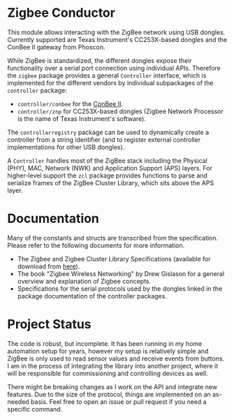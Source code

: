 # Zigbee Conductor

This module allows interacting with the ZigBee network using USB dongles.
Currently supported are Texas Instrument's CC253X-based dongles and the ConBee II gateway from Phoscon.

While ZigBee is standardized, the different dongles expose their functionality
over a serial port connection using individual APIs. Therefore the `zigbee`
package provides a general `Controller` interface, which is implemented for the
different vendors by individual subpackages of the `controller` package:

- `controller/conbee` for the [ConBee II](https://phoscon.de/en/conbee2).
- `controller/znp` for CC253X-based dongles (Zigbee Network Processor is the name of Texas Instrument's software).

The `controllerregistry` package can be used to dynamically create a controller
from a string identifier (and to register external controller implementations
for other USB dongles).

A `Controller` handles most of the ZigBee stack including the Physical (PHY),
MAC, Network (NWK) and Application Support (APS) layers. For higher-level
support the `zcl` package provides functions to parse and serialize frames of
the ZigBee Cluster Library, which sits above the APS layer.

# Documentation

Many of the constants and structs are transcribed from the specification.
Please refer to the following documents for more information.

- The Zigbee and Zigbee Cluster Library Specifications
  (available for download from [here](https://zigbeealliance.org/solution/zigbee/)).
- The book "Zigbee Wireless Networking" by Drew Gislason for a general overview
  and explanation of Zigbee concepts.
- Specifications for the serial protocols used by the dongles linked in the
  package documentation of the controller packages.

# Project Status

The code is robust, but incomplete. It has been running in my home automation
setup for years, however my setup is relatively simple and ZigBee is only used
to read sensor values and receive events from buttons. I am in the process of
integrating the library into another project, where it will be responsible for
commissioning and controlling devices as well.

There might be breaking changes as I work on the API and integrate new features.
Due to the size of the protocol, things are implemented on an as-needed basis.
Feel free to open an issue or pull request if you need a specific command.
